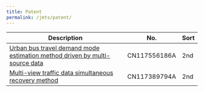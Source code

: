 ```yaml
---
title: Patent
permalink: /jmts/patent/
---
```


<style>
.intro{
font-family:times;
font-size:21px;
}
</style>

Description | No. | Sort
--- | --- | ---
<a href="https://patents.google.com/patent/CN117556186A/en">Urban bus travel demand mode estimation method driven by multi-source data</a> | CN117556186A | 2nd
<a href="https://patents.google.com/patent/CN117389794A/en">Multi-view traffic data simultaneous recovery method</a> | CN117389794A | 2nd
